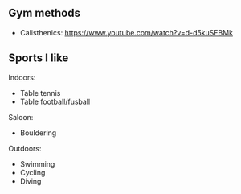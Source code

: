 ## Gym methods

- Calisthenics: https://www.youtube.com/watch?v=d-d5kuSFBMk

## Sports I like

Indoors:
- Table tennis
- Table football/fusball

Saloon:
- Bouldering

Outdoors:
- Swimming
- Cycling
- Diving
